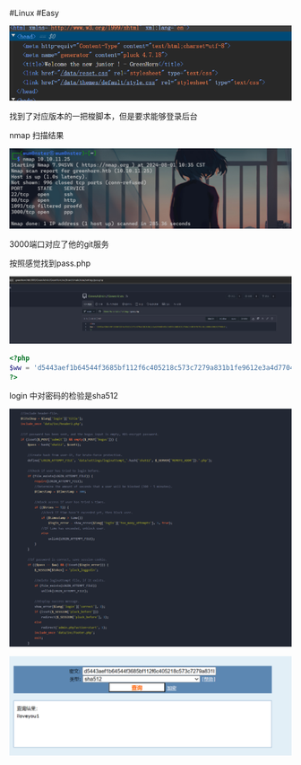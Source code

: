 #Linux #Easy

![](attachments/Pasted%20image%2020240801104705.png)

找到了对应版本的一把梭脚本，但是要求能够登录后台

nmap 扫描结果

![](attachments/Pasted%20image%2020240801113639.png)

3000端口对应了他的git服务

按照感觉找到pass.php

![](attachments/Pasted%20image%2020240801114719.png)

```PHP
<?php
$ww = 'd5443aef1b64544f3685bf112f6c405218c573c7279a831b1fe9612e3a4d770486743c5580556c0d838b51749de15530f87fb793afdcc689b6b39024d7790163';
?>
```
login 中对密码的检验是sha512

![](attachments/Pasted%20image%2020240801114811.png)

![](attachments/Pasted%20image%2020240801115111.png)

